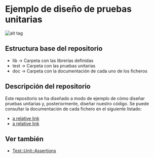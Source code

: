 Ejemplo de diseño de pruebas unitarias 
================

![alt tag](http://programandocotufas.xtrweb.com/img/logo.jpg)

## Estructura base del repositorio

  * lib -> Carpeta con las librerías definidas
  * test -> Carpeta con las pruebas unitarias
  * doc -> Carpeta con la documentación de cada uno de los ficheros

## Descripción del repositorio

  Este repositorio se ha diseñado a modo de ejemplo de cómo diseñar pruebas 
unitarias y, posteriormente, diseñar nuestro código. Se puede consultar
la documentación de cada fichero en el siguiente listado:

  * [a relative link](doc/Point.md)
  * [a relative link](doc/tc_Point.md)

## Ver también
  
  * [Test::Unit::Assertions](http://www.ruby-doc.org/stdlib-2.1.3/libdoc/test/unit/rdoc/Test/Unit/Assertions.html)

